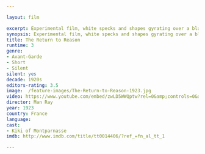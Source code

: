 ```yaml
---

layout: film

excerpt: Experimental film, white specks and shapes gyrating over a black background, a light-striped torso, a gyrating egg crate. One of the first Dadaist films.
synopsis: Experimental film, white specks and shapes gyrating over a black background, a light-striped torso, a gyrating egg crate. One of the first Dadaist films.
title: The Return to Reason
runtime: 3
genre:
- Avant-Garde 
- Short
- Silent
silent: yes
decade: 1920s
editors-rating: 3.5
image:  /feature-images/The-Return-to-Reason-1923.jpg
video: https://www.youtube.com/embed/zwLD5WWQptw?rel=0&amp;controls=0&amp;showinfo=0
director: Man Ray
year: 1923
country: France 
language: 
cast:
- Kiki of Montparnasse
imdb: http://www.imdb.com/title/tt0014406/?ref_=fn_al_tt_1

--- 
```



